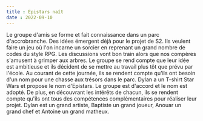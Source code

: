 ```yaml
---
title : Epistars naît
date : 2022-09-10
---
```


Le groupe d'amis se forme et fait connaissance dans un parc d'accrobranche. Des idées émergent déjà pour le projet de S2. Ils veulent faire un jeu où l'on incarne un sorcier en reprenant un grand nombre de codes du style RPG. Les discussions vont bon train alors que nos compères s'amusent à grimper aux arbres. Le groupe se rend compte que leur idée est ambitieuse et ils décident de se mettre au travail plus tôt que prévu par l'école. Au courant de cette journée, ils se rendent compte qu'ils ont besoin d'un nom pour une chasse aux trésors dans le parc. Dylan a un T-shirt Star Wars et propose le nom d'Epistars. Le groupe est d'accord et le nom est adopté. De plus, en découvrant les intérêts de chacun, ils se rendent compte qu'ils ont tous des compétences complémentaires pour réaliser leur projet. Dylan est un grand artiste, Baptiste un grand joueur, Anouar un grand chef et Antoine un grand matheux.